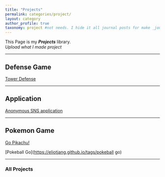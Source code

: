 ```yaml
---
title: "Projects"
permalink: categories/project/
layout: category
author_profile: true
taxonomy: project #not needs. I hide it all journal posts for make _journal folder. So it can't see. I don't know how to do that...
---
```


This Page is my __*Projects*__ library.  
*Upload what I made project*

*****

## Defense Game  
[Tower Defense](https://github.com/eliotjang/Defense_Game)

*****

## Application
[Anonymous SNS application](https://github.com/eliotjang/eliotjang/Modazal)

*****

## Pokemon Game
[Go Pikachu!](https://eliotjang.github.io/tags/goPikachu)  

[Pokeball Go](https://eliotjang.github.io/tags/pokeball go)  

*****
### All Projects  


